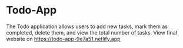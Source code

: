 # Todo-App
The Todo application allows users to add new tasks, mark them as completed, delete them, and view the total number of tasks.
View final website on https://todo-app-9e7a51.netlify.app
